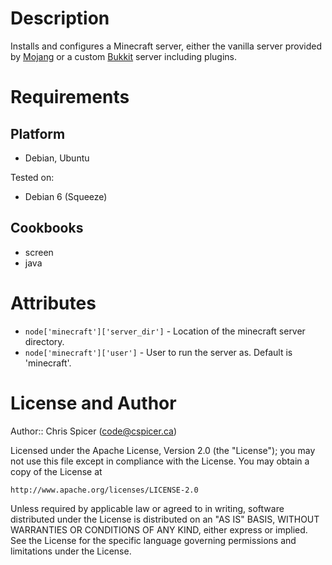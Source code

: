Description
===========
Installs and configures a Minecraft server, either the vanilla server provided by [Mojang](http://minecraft.net/donwload) or a custom [Bukkit](http://bukkit.org) server including plugins.   

Requirements
============
Platform
--------

* Debian, Ubuntu

Tested on:

* Debian 6 (Squeeze)

Cookbooks
---------

* screen
* java

Attributes
==========

* `node['minecraft']['server_dir']` - Location of the minecraft server directory.
* `node['minecraft']['user']`       - User to run the server as. Default is 'minecraft'.

License and Author
==================

Author:: Chris Spicer (code@cspicer.ca)

Licensed under the Apache License, Version 2.0 (the "License");
you may not use this file except in compliance with the License.
You may obtain a copy of the License at

    http://www.apache.org/licenses/LICENSE-2.0

Unless required by applicable law or agreed to in writing, software
distributed under the License is distributed on an "AS IS" BASIS,
WITHOUT WARRANTIES OR CONDITIONS OF ANY KIND, either express or implied.
See the License for the specific language governing permissions and
limitations under the License.
